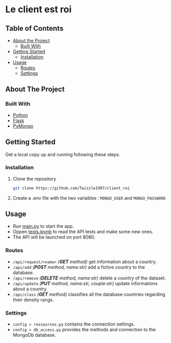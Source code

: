 # Le client est roi  

<!-- TABLE OF CONTENTS -->
## Table of Contents

* [About the Project](#about-the-project)
  * [Built With](#built-with)
* [Getting Started](#getting-started)
  * [Installation](#installation)
* [Usage](#usage)
  * [Routes](#routes)
  * [Settings](#settings)

<!-- ABOUT THE PROJECT -->
## About The Project

### Built With

* [Python](https://www.python.org/)
* [Flask](https://flask.palletsprojects.com)
* [PyMongo](https://pymongo.readthedocs.io)

<!-- GETTING STARTED -->
## Getting Started

Get a local copy up and running following these steps.

### Installation

1. Clone the repository

    ```sh
    git clone https://github.com/Twizzle1997/client_roi
    ```
    
2. Create a .env file with the two variables : ```MONGO_USER``` and ```MONGO_PASSWORD```  


<!-- USAGE EXAMPLES -->
## Usage

* Run [main.py](https://github.com/Twizzle1997/client_roi/blob/main/main.py) to start the app.  
* Oppen [tests.ipynb](https://github.com/Twizzle1997/client_roi/blob/main/tests.ipynb) to read the API tests and make some new ones.  
* The API will be launched on port 8080.

### Routes
* ```/api/request/<name>``` *(**GET** method)* get information about a country.  
* ```/api/add``` *(**POST** method, name:str)* add a fictive country to the database.    
* ```/api/remove``` *(**DELETE** method, name:str)* delete a country of the dataset.  
* ```/api/update``` *(**PUT** method, name:str, couple:str)* update informations about a country.  
* ```/api/class``` *(**GET** method)* classifies all the database countries regarding their density rangs. 

### Settings
* ```config > ressources.py``` contains the connection settings.   
* ```config > db_access.py``` provides the methods and connection to the MongoDb database.

